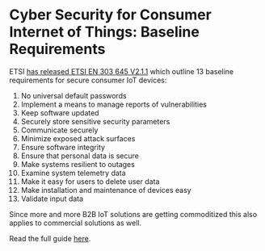 # Cyber Security for Consumer Internet of Things: Baseline Requirements

ETSI
[has released ETSI EN 303 645 V2.1.1](https://www.etsi.org/newsroom/press-releases/1789-2020-06-etsi-releases-world-leading-consumer-iot-security-standard)
which outline 13 baseline requirements for secure consumer IoT devices:

1. No universal default passwords
2. Implement a means to manage reports of vulnerabilities
3. Keep software updated
4. Securely store sensitive security parameters
5. Communicate securely
6. Minimize exposed attack surfaces
7. Ensure software integrity
8. Ensure that personal data is secure
9. Make systems resilient to outages
10. Examine system telemetry data
11. Make it easy for users to delete user data
12. Make installation and maintenance of devices easy
13. Validate input data

Since more and more B2B IoT solutions are getting commoditized this also applies
to commercial solutions as well.

Read the full guide
[here](https://www.etsi.org/newsroom/press-releases/1789-2020-06-etsi-releases-world-leading-consumer-iot-security-standard).
